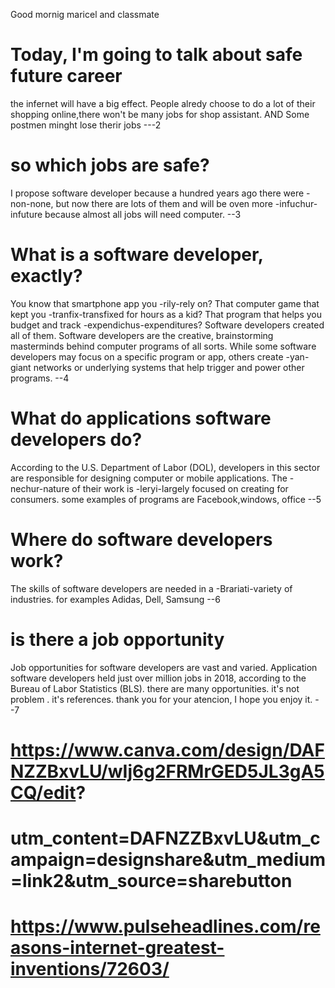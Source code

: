 Good mornig maricel and classmate

# Today, I'm going to talk about safe future career

the infernet will have a big effect. People alredy choose to do a
lot of their shopping online,there won't be many jobs for shop assistant.
AND Some postmen minght lose therir jobs
---2

# so which jobs are safe?

I propose software developer because a hundred years ago there were -non-none,
but now there are lots of them and will be oven more -infuchur-infuture
because almost all jobs will need computer.
--3

# What is a software developer, exactly?

You know that smartphone app you -rily-rely on? That computer game that kept
you -tranfix-transfixed for hours as a kid? That program that helps you budget
and track -expendichus-expenditures?
Software developers created all of them.
Software developers are the creative, brainstorming masterminds behind
computer programs of all sorts. While some software developers may
focus on a specific program or app, others create -yan-giant networks or
underlying systems
that help trigger and power other programs.
--4

# What do applications software developers do?

According to the U.S. Department of Labor (DOL),
developers in this sector are responsible for designing computer
or mobile applications.
The -nechur-nature of their work is -leryi-largely focused on
creating for consumers.
some examples of programs are Facebook,windows, office
--5

# Where do software developers work?

The skills of software developers are needed
in a -Brariati-variety of industries.
for examples Adidas, Dell, Samsung
--6

# is there a job opportunity

Job opportunities for software developers are vast and varied.
Application software
developers held just over million jobs in 2018, according
to the Bureau of Labor Statistics (BLS).
there are many opportunities. it's not problem .
it's references.
thank you for your atencion, I hope you enjoy it.
--7

# https://www.canva.com/design/DAFNZZBxvLU/wIj6g2FRMrGED5JL3gA5CQ/edit?

# utm_content=DAFNZZBxvLU&utm_campaign=designshare&utm_medium=link2&utm_source=sharebutton

# https://www.pulseheadlines.com/reasons-internet-greatest-inventions/72603/
